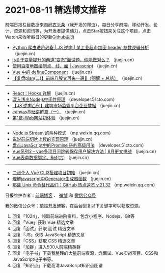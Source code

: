 # 2021-08-11 精选博文推荐

前端日报栏目数据来自[码农头条](http://hao.caibaojian.com.cn/)（我开发的爬虫），每日分享前端、移动开发、设计、资源和资讯等，为开发者提供动力，点击Star按钮来关注这个项目，点击Watch来收听每日的更新[Github主页](https://github.com/kujian/frontendDaily)
* [Python 爬虫进阶必备 | JS 逆向 | 某工业超市加密 header 参数逻辑分析](https://juejin.cn/post/6994685212122677278) （juejin.cn）
* [js关于变量提升的两道“变态”面试题，你能做对么？](https://juejin.cn/post/6994620925501177863) （juejin.cn）
* [使用百度地图绘制点、线、面 | Javascript](https://juejin.cn/post/6994726390050324487) （juejin.cn）
* [Vue 中的 defineComponent](https://juejin.cn/post/6994617648596123679) （juejin.cn）
* [【复盘plan(二)】前端八股文再来一遍🧐（图解 + 总结）](https://juejin.cn/post/6994617237793406990) （juejin.cn）

***
* [React：Hooks 详解](https://juejin.cn/post/6994712206101184549) （juejin.cn）
* [深入浅出Nodejs中间件原理](https://developer.51cto.com/art/202108/677302.htm) （developer.51cto.com）
* [【JS 逆向百例】建筑市场监管平台企业数据](https://juejin.cn/post/6994641931997773854) （juejin.cn）
* [canvas基础讲解篇（一）](https://juejin.cn/post/6994732721507401735) （juejin.cn）
* [第1章-Web网站初体验](https://juejin.cn/post/6994620600828297230) （juejin.cn）

***
* [Node.js Stream 的两种模式](https://mp.weixin.qq.com/s?__biz=Mzg4MTYwMzY1Mw==&mid=2247499024&idx=1&sn=0fb8476cfc83992421827cc54630c430) （mp.weixin.qq.com）
* [说说前端切片上传的实现原理](https://juejin.cn/post/6994736901810815007) （juejin.cn）
* [盘点JavaScript中的Promise 链的高级用法](https://developer.51cto.com/art/202108/677258.htm) （developer.51cto.com）
* [Vue系列2 &#8211; vue多项目间跳转保存用户解决方法 | 8月更文挑战](https://juejin.cn/post/6994732892664365070) （juejin.cn）
* [Vue表单数据绑定、Ref(六)](https://juejin.cn/post/6994603032801460261) （juejin.cn）

***
* [二蛋个人 Vue CLI3搭建项目初始](https://juejin.cn/post/6994712289261649934) （juejin.cn）
* [理解javascript中Generator生成器函数](https://juejin.cn/post/6994601522168332325) （juejin.cn）
* [那些 Unix 命令替代品们：GitHub 热点速览 v.21.32](https://mp.weixin.qq.com/s/IZ-iZPQOKceyi9Qy3b01gQ) （mp.weixin.qq.com）

日报维护作者：[前端博客](http://caibaojian.com.cn/) 、 [微博](http://weibo.com/kujian) 和 [微信公众号](https://open.weixin.qq.com/qr/code?username=caibaojian_com)

我的微信公众号：[前端开发博客](https://open.weixin.qq.com/qr/code?username=caibaojian_com)，在后台回复以下关键字可以获取资源。

1. 回复「1024」，领取前端进阶资料，包含小程序、Nodejs、Git等
2. 回复「Vue」获取 Vue 精选文章
3. 回复「面试」获取 面试 精选文章
4. 回复「JS」获取 JavaScript 精选文章
5. 回复「CSS」获取 CSS 精选文章
6. 回复「加群」进入500人前端精英群
7. 回复「电子书」下载我整理的大量前端资源，含面试、Vue实战项目、CSS和JavaScript电子书等。
8. 回复「知识点」下载高清JavaScript知识点图谱